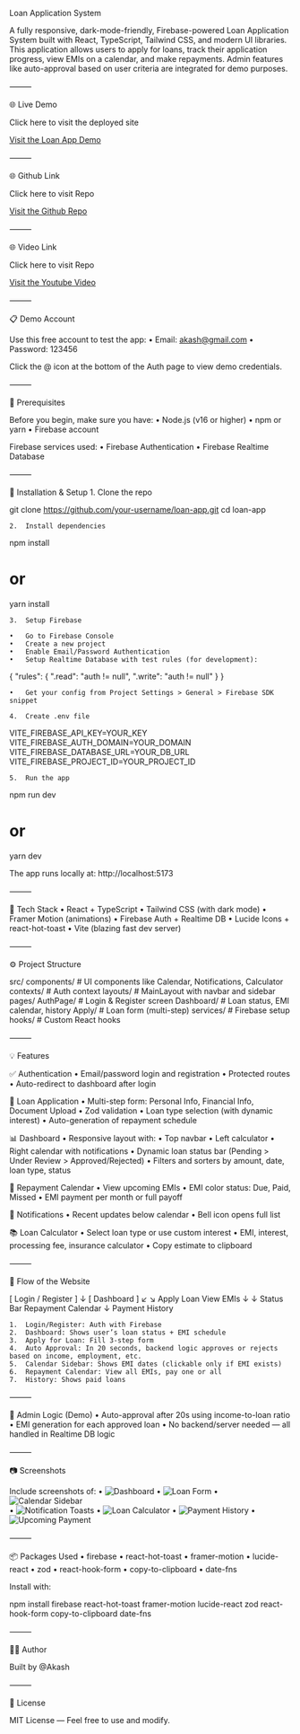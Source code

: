Loan Application System

A fully responsive, dark-mode-friendly, Firebase-powered Loan Application System built with React, TypeScript, Tailwind CSS, and modern UI libraries. This application allows users to apply for loans, track their application progress, view EMIs on a calendar, and make repayments. Admin features like auto-approval based on user criteria are integrated for demo purposes.

⸻

🌐 Live Demo

Click here to visit the deployed site

[Visit the Loan App Demo](loan-application-system-lovat.vercel.app)

⸻

🌐 Github Link

Click here to visit Repo

[Visit the Github Repo](https://github.com/akash-collab/Loan-Application-System)

⸻

🌐 Video Link

Click here to visit Repo

[Visit the Youtube Video](https://youtu.be/XXFfPRHQIQg?si=xzbS5MJqiNIQ6LYs)

⸻


📋 Demo Account

Use this free account to test the app:
	•	Email: akash@gmail.com
	•	Password: 123456

Click the @ icon at the bottom of the Auth page to view demo credentials.

⸻

🔧 Prerequisites

Before you begin, make sure you have:
	•	Node.js (v16 or higher)
	•	npm or yarn
	•	Firebase account

Firebase services used:
	•	Firebase Authentication
	•	Firebase Realtime Database

⸻

🚀 Installation & Setup
	1.	Clone the repo

git clone https://github.com/your-username/loan-app.git
cd loan-app

	2.	Install dependencies

npm install
# or
yarn install

	3.	Setup Firebase

	•	Go to Firebase Console
	•	Create a new project
	•	Enable Email/Password Authentication
	•	Setup Realtime Database with test rules (for development):

{
  "rules": {
    ".read": "auth != null",
    ".write": "auth != null"
  }
}

	•	Get your config from Project Settings > General > Firebase SDK snippet

	4.	Create .env file

VITE_FIREBASE_API_KEY=YOUR_KEY
VITE_FIREBASE_AUTH_DOMAIN=YOUR_DOMAIN
VITE_FIREBASE_DATABASE_URL=YOUR_DB_URL
VITE_FIREBASE_PROJECT_ID=YOUR_PROJECT_ID

	5.	Run the app

npm run dev
# or
yarn dev

The app runs locally at: http://localhost:5173

⸻

🧩 Tech Stack
	•	React + TypeScript
	•	Tailwind CSS (with dark mode)
	•	Framer Motion (animations)
	•	Firebase Auth + Realtime DB
	•	Lucide Icons + react-hot-toast
	•	Vite (blazing fast dev server)

⸻

⚙️ Project Structure

src/
  components/        # UI components like Calendar, Notifications, Calculator
  contexts/          # Auth context
  layouts/           # MainLayout with navbar and sidebar
  pages/
    AuthPage/        # Login & Register screen
    Dashboard/       # Loan status, EMI calendar, history
    Apply/           # Loan form (multi-step)
  services/          # Firebase setup
  hooks/             # Custom React hooks


⸻

💡 Features

✅ Authentication
	•	Email/password login and registration
	•	Protected routes
	•	Auto-redirect to dashboard after login

🧾 Loan Application
	•	Multi-step form: Personal Info, Financial Info, Document Upload
	•	Zod validation
	•	Loan type selection (with dynamic interest)
	•	Auto-generation of repayment schedule

📊 Dashboard
	•	Responsive layout with:
	•	Top navbar
	•	Left calculator
	•	Right calendar with notifications
	•	Dynamic loan status bar (Pending > Under Review > Approved/Rejected)
	•	Filters and sorters by amount, date, loan type, status

📅 Repayment Calendar
	•	View upcoming EMIs
	•	EMI color status: Due, Paid, Missed
	•	EMI payment per month or full payoff

🔔 Notifications
	•	Recent updates below calendar
	•	Bell icon opens full list

📚 Loan Calculator
	•	Select loan type or use custom interest
	•	EMI, interest, processing fee, insurance calculator
	•	Copy estimate to clipboard

⸻

🔁 Flow of the Website

[ Login / Register ]
        ↓
[ Dashboard ]
    ↙        ↘
Apply Loan     View EMIs
    ↓               ↓
Status Bar     Repayment Calendar
                  ↓
             Payment History

	1.	Login/Register: Auth with Firebase
	2.	Dashboard: Shows user’s loan status + EMI schedule
	3.	Apply for Loan: Fill 3-step form
	4.	Auto Approval: In 20 seconds, backend logic approves or rejects based on income, employment, etc.
	5.	Calendar Sidebar: Shows EMI dates (clickable only if EMI exists)
	6.	Repayment Calendar: View all EMIs, pay one or all
	7.	History: Shows paid loans

⸻

🔐 Admin Logic (Demo)
	•	Auto-approval after 20s using income-to-loan ratio
	•	EMI generation for each approved loan
	•	No backend/server needed — all handled in Realtime DB logic

⸻

📷 Screenshots

Include screenshots of:
	•	![Dashboard](../LoanApplication/src/assets/Screenshots/Dashboard.png)
	•	![Loan Form ](../LoanApplication/src/assets/Screenshots/Loan%20Form.png)
	•	![Calendar Sidebar](../LoanApplication/src/assets/Screenshots/Calendar_Sidebar.png)  
	•	![Notification Toasts](../LoanApplication/src/assets/Screenshots/Notification_Toasts.png) 
	•	![Loan Calculator](../LoanApplication/src/assets/Screenshots/Loan_Calculator.png)
    •	![Payment History](../LoanApplication/src/assets/Screenshots/Payment_History.png)
    •	![Upcoming Payment](../LoanApplication/src/assets/Screenshots/Upcoming_Payments.png)

⸻

📦 Packages Used
	•	firebase
	•	react-hot-toast
	•	framer-motion
	•	lucide-react
	•	zod
	•	react-hook-form
	•	copy-to-clipboard
	•	date-fns

Install with:

npm install firebase react-hot-toast framer-motion lucide-react zod react-hook-form copy-to-clipboard date-fns


⸻

👨‍💻 Author

Built by @Akash

⸻

📄 License

MIT License — Feel free to use and modify.